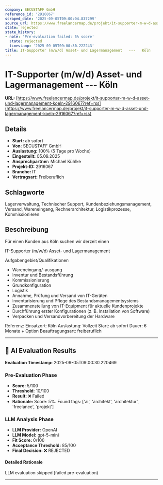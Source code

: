 ```yaml
---
company: SECUSTAFF GmbH
reference_id: '2916067'
scraped_date: '2025-09-05T09:00:04.837299'
source_url: https://www.freelancermap.de/projekt/it-supporter-m-w-d-asset-und-lagermanagement-koeln-2916067?ref=rss
state: rejected
state_history:
- note: 'Pre-evaluation failed: 5% score'
  state: rejected
  timestamp: '2025-09-05T09:00:30.222243'
title: IT-Supporter (m/w/d) Asset- und Lagermanagement   ---   Köln
---
```



# IT-Supporter (m/w/d) Asset- und Lagermanagement   ---   Köln
**URL:** [https://www.freelancermap.de/projekt/it-supporter-m-w-d-asset-und-lagermanagement-koeln-2916067?ref=rss](https://www.freelancermap.de/projekt/it-supporter-m-w-d-asset-und-lagermanagement-koeln-2916067?ref=rss)
## Details
- **Start:** ab sofort
- **Von:** SECUSTAFF GmbH
- **Auslastung:** 100% (5 Tage pro Woche)
- **Eingestellt:** 05.09.2025
- **Ansprechpartner:** Michael Kühlke
- **Projekt-ID:** 2916067
- **Branche:** IT
- **Vertragsart:** Freiberuflich

## Schlagworte
Lagerverwaltung, Technischer Support, Kundenbeziehungsmanagement, Versand, Wareneingang, Rechnerarchitektur, Logistikprozesse, Kommissionieren

## Beschreibung
Für einen Kunden aus Köln suchen wir derzeit einen

IT-Supporter (m/w/d) Asset- und Lagermanagement

Aufgabengebiet/Qualifikationen
- Wareneingang/-ausgang
- Inventur und Bestandsführung
- Kommissionierung
- Grundkonfiguration
- Logistik
- Annahme, Prüfung und Versand von IT-Geräten
- Inventarisierung und Pflege des Bestandsmanagementsystems
- Zusammenstellung von IT-Equipment für aktuelle Kundenprojekte
- Durchführung erster Konfigurationen (z. B. Installation von Software)
- Verpacken und Versandvorbereitung der Hardware

Referenz:
Einsatzort: Köln
Auslastung: Vollzeit
Start: ab sofort
Dauer: 6 Monate + Option
Beauftragungsart: freiberuflich

---

## 🤖 AI Evaluation Results

**Evaluation Timestamp:** 2025-09-05T09:00:30.220469

### Pre-Evaluation Phase
- **Score:** 5/100
- **Threshold:** 10/100
- **Result:** ❌ Failed
- **Rationale:** Score: 5%. Found tags: ['ai', 'architekt', 'architektur', 'freelance', 'projekt']

### LLM Analysis Phase
- **LLM Provider:** OpenAI
- **LLM Model:** gpt-5-mini
- **Fit Score:** 0/100
- **Acceptance Threshold:** 85/100
- **Final Decision:** ❌ REJECTED

#### Detailed Rationale
LLM evaluation skipped (failed pre-evaluation)

---
